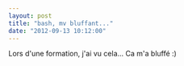 ```yaml
---
layout: post
title: "bash, mv bluffant..."
date: "2012-09-13 10:12:00"
---
```

Lors d'une formation, j'ai vu cela... Ca m'a bluffé :)

<script src="https://pastebin.com/embed_js/efzQFbzN"></script>

<div style="overflow:hidden; height:0;">bash, mv, remove version</div>
